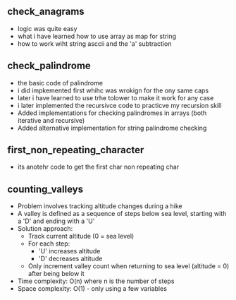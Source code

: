 ## check_anagrams
- logic was quite easy
- what i have learned how to use array as map for string
- how to work wiht string asccii and the 'a' subtraction

## check_palindrome
- the basic code of palindrome
- i did impkemented first whihc was wrokign for the ony same caps
- later i have learned to use trhe tolower to make it work for any case
- i later implemented the recursivce code to practicve my recursion skill
- Added implementations for checking palindromes in arrays (both iterative and recursive)
- Added alternative implementation for string palindrome checking

## first_non_repeating_character
- its anotehr code to get the first char non repeating char

## counting_valleys
- Problem involves tracking altitude changes during a hike
- A valley is defined as a sequence of steps below sea level, starting with a 'D' and ending with a 'U'
- Solution approach:
  - Track current altitude (0 = sea level)
  - For each step:
    - 'U' increases altitude
    - 'D' decreases altitude
  - Only increment valley count when returning to sea level (altitude = 0) after being below it
- Time complexity: O(n) where n is the number of steps
- Space complexity: O(1) - only using a few variables